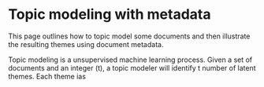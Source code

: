 # Topic modeling with metadata

This page outlines how to topic model some documents and then illustrate the resulting themes using document metadata.

Topic modeling is a unsupervised machine learning process. Given a set of documents and an integer (t), a topic modeler will identify t number of latent themes. Each theme ias 